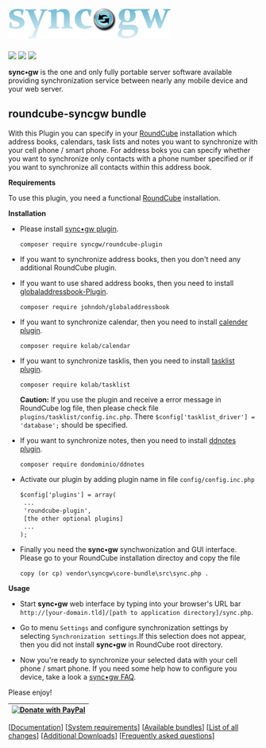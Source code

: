 # ![picture logo](https://github.com/syncgw/gui-bundle/blob/master/assets/syncgw.png "sync•gw") #
 
![](https://img.shields.io/packagist/v/syncgw/roundcube-syncgw.svg)
![](https://img.shields.io/packagist/l/syncgw/roundcube-syncgw.svg)
![](https://img.shields.io/packagist/dt/syncgw/roundcube-syncgw.svg)
 
**sync•gw** is the one and only fully portable server software available providing synchronization service between nearly any mobile device and your web server.

## roundcube-syncgw bundle ##

With this Plugin you can specify in your [RoundCube](https://roundcube.net) installation which address books, calendars, task lists and notes you want to synchronize with your cell phone / smart phone. For address boks you can specify whether you want to synchronize only contacts with a phone number specified or if you want to synchronize all contacts within this address book.

**Requirements**

To use this plugin, you need a functional [RoundCube](https://roundcube.net) installation.

**Installation**

* Please install [sync•gw plugin](https://github.com/syncgw/roundcube-plugin).

   ```
  composer require syncgw/roundcube-plugin
   ```

* If you want to synchronize address books, then you don't need any additional RoundCube plugin.

* If you want to use shared address books, then you need to install [globaladdressbook-Plugin](https://github.com/johndoh/roundcube-globaladdressbook).

   ```
   composer require johndoh/globaladdressbook
   ```
  
* If you want to synchronize calendar, then you need to install [calender plugin](https://packagist.org/packages/kolab/calendar).

   ```
  composer require kolab/calendar
   ```

* If you want to synchronize tasklis, then you need to install [tasklist plugin](https://plugins.roundcube.net/packages/kolab/tasklist).

   ```
  composer require kolab/tasklist
   ```
  
    **Caution:** If you use the plugin and receive a error message in RoundCube log file, then please check file `plugins/tasklist/config.inc.php`. There `$config['tasklist_driver'] = 'database';` should be specified.
  
* If you want to synchronize notes, then you need to install [ddnotes plugin](https://packagist.org/packages//dondominio/ddnotes).

   ```
  composer require dondominio/ddnotes 
   ```

* Activate our plugin by adding plugin name in file `config/config.inc.php`

   ```
  $config['plugins'] = array(
	...
	'roundcube-plugin',
	[the other optional plugins]
	...
  );
   ```
* Finally you need the **sync•gw** synchwonization and GUI interface. Please go to your RoundCube installation
directoy and copy the file 

   ```
   copy (or cp) vendor\syncgw\core-bundle\src\sync.php .
   ```
	
**Usage**

* Start **sync•gw** web interface by typing into your browser's URL bar `http://[your-domain.tld]/[path to application directory]/sync.php`.

* Go to menu `Settings` and configure synchronization settings by selecting `Synchronization settings`.If this selection does not appear, then you did not install **sync•gw** in RoundCube root directory.
* Now you're ready to synchronize your selected data with your cell phone / smart phone. If you need some help how to configure you device, take a look a [sync•gw FAQ](https://github.com/syncgw/doc-bundle/blob/master/FAQ.md).

Please enjoy!

|  <a href="https://www.paypal.com/donate/?hosted_button_id=DS6VK49NAFHEQ" target="_blank" rel="noopener">   <img src="https://www.paypalobjects.com/en_US/DK/i/btn/btn_donateCC_LG.gif" alt="Donate with PayPal"/> </a> | 
| --- | 

[[Documentation](https://github.com/syncgw/doc-bundle/blob/master/README.md)]
[[System requirements](https://github.com/syncgw/doc-bundle/blob/master/PreReqs.md)] 
[[Available bundles](https://github.com/syncgw/doc-bundle/blob/master/Packages.md)] 
[[List of all changes](https://github.com/syncgw/doc-bundle/blob/master/Changes.md)] 
[[Additional Downloads](https://github.com/syncgw/doc-bundle/blob/master/Downloads.md)] 
[[Frequently asked questions](https://github.com/syncgw/doc-bundle/blob/master/FAQ.md)] 
